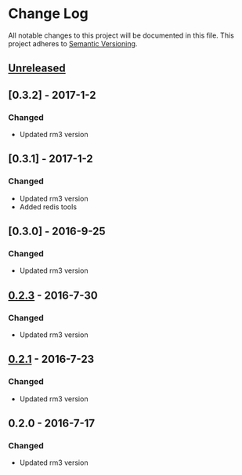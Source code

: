 # Change Log
All notable changes to this project will be documented in this file.
This project adheres to [Semantic Versioning](http://semver.org/).

## [Unreleased]

## [0.3.2] - 2017-1-2

### Changed
- Updated rm3 version


## [0.3.1] - 2017-1-2

### Changed
- Updated rm3 version
- Added redis tools

## [0.3.0] - 2016-9-25

### Changed
- Updated rm3 version

## [0.2.3] - 2016-7-30

### Changed
- Updated rm3 version

## [0.2.1] - 2016-7-23

### Changed
- Updated rm3 version

## 0.2.0 - 2016-7-17

### Changed
- Updated rm3 version

[Unreleased]: https://github.com/rm3web/rm3-docker/compare/v0.3.0...HEAD
[0.2.3]: https://github.com/rm3web/rm3-docker/compare/v0.2.3...v0.3.0
[0.2.3]: https://github.com/rm3web/rm3-docker/compare/v0.2.1...v0.2.3
[0.2.1]: https://github.com/rm3web/rm3-docker/compare/v0.2.0...v0.2.1
